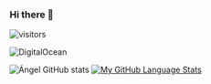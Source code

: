 ### Hi there 👋

 
![visitors](https://visitor-badge.glitch.me/badge?page_id=pangeldelacruzdev)

 ![DigitalOcean](https://img.shields.io/badge/-Digital%20Ocean-darkblue?style=flat-square&logo=digitalocean)


![Ángel GitHub stats](https://github-readme-stats.vercel.app/api?username=angeldelacruzdev&show_icons=true&theme=radical) [![My GitHub Language Stats](https://github-readme-stats.vercel.app/api/top-langs/?username=angeldelacruzdev&langs_count=5&theme=radical)]()

 

 

 
